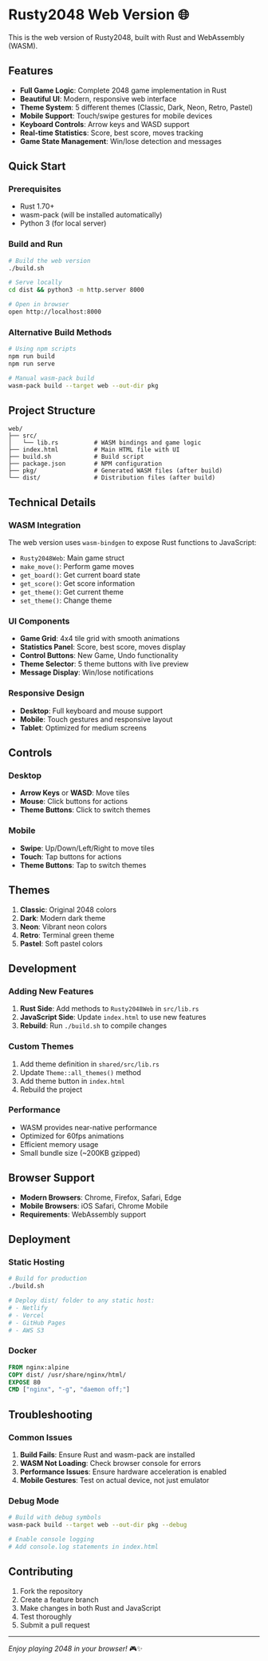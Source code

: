 # Rusty2048 Web Version 🌐

This is the web version of Rusty2048, built with Rust and WebAssembly (WASM).

## Features

- **Full Game Logic**: Complete 2048 game implementation in Rust
- **Beautiful UI**: Modern, responsive web interface
- **Theme System**: 5 different themes (Classic, Dark, Neon, Retro, Pastel)
- **Mobile Support**: Touch/swipe gestures for mobile devices
- **Keyboard Controls**: Arrow keys and WASD support
- **Real-time Statistics**: Score, best score, moves tracking
- **Game State Management**: Win/lose detection and messages

## Quick Start

### Prerequisites

- Rust 1.70+
- wasm-pack (will be installed automatically)
- Python 3 (for local server)

### Build and Run

```bash
# Build the web version
./build.sh

# Serve locally
cd dist && python3 -m http.server 8000

# Open in browser
open http://localhost:8000
```

### Alternative Build Methods

```bash
# Using npm scripts
npm run build
npm run serve

# Manual wasm-pack build
wasm-pack build --target web --out-dir pkg
```

## Project Structure

```
web/
├── src/
│   └── lib.rs          # WASM bindings and game logic
├── index.html          # Main HTML file with UI
├── build.sh            # Build script
├── package.json        # NPM configuration
├── pkg/                # Generated WASM files (after build)
└── dist/               # Distribution files (after build)
```

## Technical Details

### WASM Integration

The web version uses `wasm-bindgen` to expose Rust functions to JavaScript:

- `Rusty2048Web`: Main game struct
- `make_move()`: Perform game moves
- `get_board()`: Get current board state
- `get_score()`: Get score information
- `get_theme()`: Get current theme
- `set_theme()`: Change theme

### UI Components

- **Game Grid**: 4x4 tile grid with smooth animations
- **Statistics Panel**: Score, best score, moves display
- **Control Buttons**: New Game, Undo functionality
- **Theme Selector**: 5 theme buttons with live preview
- **Message Display**: Win/lose notifications

### Responsive Design

- **Desktop**: Full keyboard and mouse support
- **Mobile**: Touch gestures and responsive layout
- **Tablet**: Optimized for medium screens

## Controls

### Desktop
- **Arrow Keys** or **WASD**: Move tiles
- **Mouse**: Click buttons for actions
- **Theme Buttons**: Click to switch themes

### Mobile
- **Swipe**: Up/Down/Left/Right to move tiles
- **Touch**: Tap buttons for actions
- **Theme Buttons**: Tap to switch themes

## Themes

1. **Classic**: Original 2048 colors
2. **Dark**: Modern dark theme
3. **Neon**: Vibrant neon colors
4. **Retro**: Terminal green theme
5. **Pastel**: Soft pastel colors

## Development

### Adding New Features

1. **Rust Side**: Add methods to `Rusty2048Web` in `src/lib.rs`
2. **JavaScript Side**: Update `index.html` to use new features
3. **Rebuild**: Run `./build.sh` to compile changes

### Custom Themes

1. Add theme definition in `shared/src/lib.rs`
2. Update `Theme::all_themes()` method
3. Add theme button in `index.html`
4. Rebuild the project

### Performance

- WASM provides near-native performance
- Optimized for 60fps animations
- Efficient memory usage
- Small bundle size (~200KB gzipped)

## Browser Support

- **Modern Browsers**: Chrome, Firefox, Safari, Edge
- **Mobile Browsers**: iOS Safari, Chrome Mobile
- **Requirements**: WebAssembly support

## Deployment

### Static Hosting

```bash
# Build for production
./build.sh

# Deploy dist/ folder to any static host:
# - Netlify
# - Vercel
# - GitHub Pages
# - AWS S3
```

### Docker

```dockerfile
FROM nginx:alpine
COPY dist/ /usr/share/nginx/html/
EXPOSE 80
CMD ["nginx", "-g", "daemon off;"]
```

## Troubleshooting

### Common Issues

1. **Build Fails**: Ensure Rust and wasm-pack are installed
2. **WASM Not Loading**: Check browser console for errors
3. **Performance Issues**: Ensure hardware acceleration is enabled
4. **Mobile Gestures**: Test on actual device, not just emulator

### Debug Mode

```bash
# Build with debug symbols
wasm-pack build --target web --out-dir pkg --debug

# Enable console logging
# Add console.log statements in index.html
```

## Contributing

1. Fork the repository
2. Create a feature branch
3. Make changes in both Rust and JavaScript
4. Test thoroughly
5. Submit a pull request

---

*Enjoy playing 2048 in your browser!* 🎮✨

